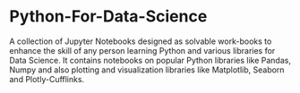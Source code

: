 # Python-For-Data-Science
A collection of Jupyter Notebooks designed as solvable work-books to enhance the skill of any person learning Python and various libraries for Data Science. It contains notebooks on popular Python libraries like Pandas, Numpy and also plotting and visualization libraries like Matplotlib, Seaborn and Plotly-Cufflinks.
